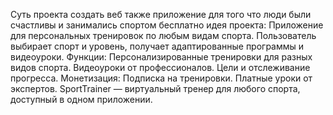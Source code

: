 Суть проекта создать веб также приложение для того что люди были счастливы и занимались спортом бесплатно
идея проекта:
Приложение для персональных тренировок по любым видам спорта. Пользователь выбирает спорт и уровень, получает адаптированные программы и видеоуроки.
Функции:
Персонализированные тренировки для разных видов спорта.
Видеоуроки от профессионалов.
Цели и отслеживание прогресса.
Монетизация:
Подписка на тренировки.
Платные уроки от экспертов.
SportTrainer — виртуальный тренер для любого спорта, доступный в одном приложении.